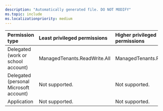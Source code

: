```yaml
---
description: "Automatically generated file. DO NOT MODIFY"
ms.topic: include
ms.localizationpriority: medium
---
```


|Permission type|Least privileged permissions|Higher privileged permissions|
|:---|:---|:---|
|Delegated (work or school account)|ManagedTenants.ReadWrite.All|ManagedTenants.Read.All|
|Delegated (personal Microsoft account)|Not supported.|Not supported.|
|Application|Not supported.|Not supported.|

